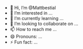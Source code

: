 - 👋 Hi, I’m @Mattbestial
- 👀 I’m interested in ...
- 🌱 I’m currently learning ...
- 💞️ I’m looking to collaborate on ...
- 📫 How to reach me ...
- 😄 Pronouns: ...
- ⚡ Fun fact: ...

<!---
Mattbestial/Mattbestial is a ✨ special ✨ repository because its `README.md` (this file) appears on your GitHub profile.
You can click the Preview link to take a look at your changes.
--->
